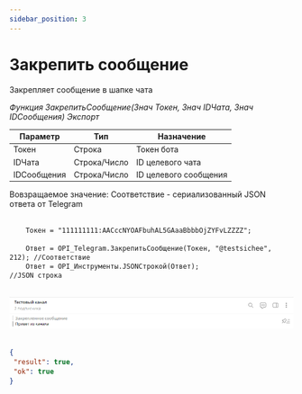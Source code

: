 ```yaml
---
sidebar_position: 3
---
```


# Закрепить сообщение
Закрепляет сообщение в шапке чата


*Функция ЗакрепитьСообщение(Знач Токен, Знач IDЧата, Знач IDСообщения) Экспорт*

  | Параметр | Тип | Назначение |
  |-|-|-|
  | Токен | Строка | Токен бота |
  | IDЧата | Строка/Число | ID целевого чата |
  | IDСообщения | Строка/Число | ID целевого сообщения |
  
  Вовзращаемое значение: Соответствие - сериализованный JSON ответа от Telegram

```bsl title="Пример кода"
	
	Токен = "111111111:AACccNYOAFbuhAL5GAaaBbbbOjZYFvLZZZZ";
	
	Ответ = OPI_Telegram.ЗакрепитьСообщение(Токен, "@testsichee", 212); //Соответствие
	Ответ = OPI_Инструменты.JSONСтрокой(Ответ);                         //JSON строка                                            
	
```

![Результат](img/15.png)

```json title="Результат"

{
 "result": true,
 "ok": true
}

```